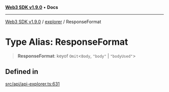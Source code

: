 [**Web3 SDK v1.9.0**](../../../README.md) • **Docs**

***

[Web3 SDK v1.9.0](../../../globals.md) / [explorer](../README.md) / ResponseFormat

# Type Alias: ResponseFormat

> **ResponseFormat**: keyof `Omit`\<`Body`, `"body"` \| `"bodyUsed"`\>

## Defined in

[src/api/api-explorer.ts:631](https://github.com/Mystic-Nayy/alephium-web3/blob/c1afd789a197ce5fe21f08c2965942090157c33d/packages/web3/src/api/api-explorer.ts#L631)
